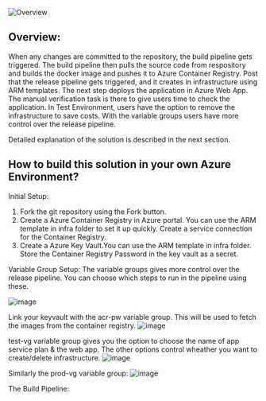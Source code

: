 ![Overview](https://user-images.githubusercontent.com/105546276/169155611-4735b63b-d896-44ca-a847-9c2c52f42b83.png)


Overview: 
-------------------------------------------------------------------------------

When any changes are committed to the repository, the build pipeline gets triggered. The build pipeline then pulls the source code from respository and builds the docker image and pushes it to Azure Container Registry.
Post that the release pipeline gets triggered, and it creates in infrastructure using ARM templates. The next step deploys the application in Azure Web App.
The manual verification task is there to give users time to check the application.
In Test Environment, users have the option to remove the infrastructure to save costs.
With the variable groups users have more control over the release pipeline.

Detailed explanation of the solution is described in the next section.


How to build this solution in your own Azure Environment?
-------------------------------------------------------------------------------------------

Initial Setup:
1. Fork the git repository using the Fork button.
2. Create a Azure Container Registry in Azure portal. You can use the ARM template in infra folder to set it up quickly. Create a service connection for the Container Registry.
3. Create a Azure Key Vault.You can use the ARM template in infra folder. Store the Container Registry Password in the key vault as a secret.

Variable Group Setup:
The variable groups gives more control over the release pipeline. You can choose which steps to run in the pipeline using these.

![image](https://user-images.githubusercontent.com/105546276/169161411-a3c50058-1047-4d10-9ace-d9ef33a80d32.png)

Link your keyvault with the acr-pw variable group. This will be used to fetch the images from the container registry.
![image](https://user-images.githubusercontent.com/105546276/169161742-0ed0c238-6767-4a9e-b326-d1e944e74d20.png)

test-vg variable group gives you the option to choose the name of app service plan & the web app. The other options control wheather you want to create/delete infrastructure.
![image](https://user-images.githubusercontent.com/105546276/169161875-b749326c-0025-4067-93d7-f96d7bcf7722.png)

Similarly the prod-vg variable group:
![image](https://user-images.githubusercontent.com/105546276/169162263-ac4b50ec-9e91-4f7b-b5c6-24edc667f5f4.png)


The Build Pipeline:


